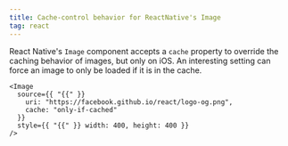 ```yaml
---
title: Cache-control behavior for ReactNative's Image
tag: react
---
```


React Native's `Image` component accepts a `cache` property to override the caching behavior of images, but only on iOS. An interesting setting can force an image to only be loaded if it is in the cache.

```tsx
<Image
  source={{ "{{" }}
    uri: "https://facebook.github.io/react/logo-og.png",
    cache: "only-if-cached"
  }}
  style={{ "{{" }} width: 400, height: 400 }}
/>
```
